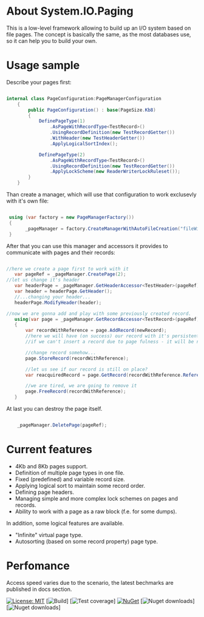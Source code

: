 # About System.IO.Paging
This is a low-level framework allowing to build up an I/O  system based on file pages. 
The concept is basically the same, as the most databases use, so it can help you to build your own.

# Usage sample
Describe your pages first:

```C#

internal class PageConfiguration:PageManagerConfiguration
    {
        public PageConfiguration() : base(PageSize.Kb8)
        {            
            DefinePageType(1)
                .AsPageWithRecordType<TestRecord>()
                .UsingRecordDefinition(new TestRecordGetter())
				.WithHeader(new TestHeaderGetter())
                .ApplyLogicalSortIndex();

            DefinePageType(2)
                .AsPageWithRecordType<TestRecord>()
                .UsingRecordDefinition(new TestRecordGetter())
                .ApplyLockScheme(new ReaderWriterLockRuleset());
        }
    }

```

Than create a manager, which will use that configuration to work exclusevly with it's own file:

```C#

 using (var factory = new PageManagerFactory())
 {
       _pageManager = factory.CreateManagerWithAutoFileCreation("fileWithPages", new PageConfiguration());
 }

 ```

 After that you can use this manager and accessors it provides to communicate with pages and their records:

 ```C#

 //here we create a page first to work with it
    var pageRef = _pageManager.CreatePage(2);
//let us change it's header
	var headerPage = _pageManager.GetHeaderAccessor<TestHeader>(pageRef);
	var header = headerPage.GetHeader();
	//...changing your header...
	headerPage.ModifyHeader(header);

//now we are gonna add and play with some previously created record.
	using(var page = _pageManager.GetRecordAccessor<TestRecord>(pageRef))
	{
		var recordWithReference = page.AddRecord(newRecord);
		//here we will have (on success) our record with it's persistent page reference.
		//if we can't insert a record due to page fulness - it will be null, so take care

		//change record somehow...
		page.StoreRecord(recordWithReference);

		//let us see if our record is still on place?
		var reacquiredRecord = page.GetRecord(recordWithReference.Reference);

		//we are tired, we are going to remove it
		page.FreeRecord(recordWithReference);
	}

```

At last you can destroy the page itself.

```C#

	_pageManager.DeletePage(pageRef);

```

# Current features 
- 4Kb and 8Kb pages support.
- Definition of multiple page types in one file.
- Fixed (predefined) and variable record size.
- Applying logical sort to maintain some record order.
- Defining page headers.
- Managing simple and more complex lock schemes on pages and records.
- Ability to work with a page as a raw block (f.e. for some dumps).

In addition, some logical features are available.
- "Infinite" virtual page type.
- Autosorting (based on some record property) page type.

# Perfomance
Access speed varies due to the scenario, the latest bechmarks are published in docs section.

[![License: MIT](https://img.shields.io/badge/License-MIT-blue.svg)](LICENSE)
[![Build](https://img.shields.io/gitlab/pipeline/kayanme/System.IO.Paging.svg?style=flat)]
[![Test coverage](https://img.shields.io/coveralls/github/kayanme/System.IO.Paging.svg?style=flat)]
[![NuGet](https://img.shields.io/nuget/v/Addiction.System.IO.Paging.PhysicalLevel.svg)](https://www.nuget.org/packages/Addiction.System.IO.Paging.PhysicalLevel)
[![Nuget downloads](https://img.shields.io/nuget/dt/Addiction.System.IO.Paging.PhysicalLevel.svg?style=flat)]
[![Nuget downloads](https://img.shields.io/nuget/dt/Addiction.System.IO.Paging.LogicalLevel.svg?style=flat)]